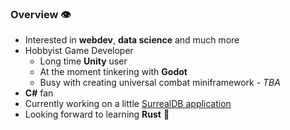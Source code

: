 ### Overview :eye:
- Interested in **webdev**, **data science** and much more
- Hobbyist Game Developer
  - Long time **Unity** user
  - At the moment tinkering with **Godot**
  - Busy with creating universal combat miniframework - *TBA*
- **C#** fan
- Currently working on a little [SurrealDB application](https://github.com/panierka/ShopWebsite)
- Looking forward to learning **Rust** :crab:
